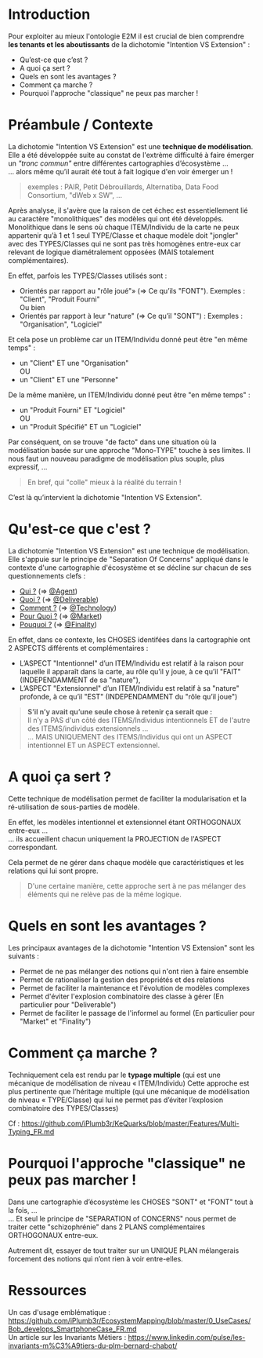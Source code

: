 Introduction
==
Pour exploiter au mieux l'ontologie E2M il est crucial de bien comprendre __les tenants et les aboutissants__ de la dichotomie "Intention VS Extension" : 
* Qu’est-ce que c’est ?
* A quoi ça sert ?
* Quels en sont les avantages ?
* Comment ça marche ?
* Pourquoi l'approche "classique" ne peux pas marcher !

Préambule / Contexte
==
La dichotomie "Intention VS Extension" est une __technique de modélisation__.   
Elle a été développée suite au constat de l'extrème difficulté à faire émerger un _"tronc commun"_ entre différentes cartographies d’écosystème ...   
... alors même qu’il aurait été tout à fait logique d'en voir émerger un !
> exemples : PAIR, Petit Débrouillards, Alternatiba, Data Food Consortium, "dWeb x SW", ...

Après analyse, il s'avère que la raison de cet échec est essentiellement lié au caractère "monolithiques" des modèles qui ont été développés. Monolithique dans le sens où chaque ITEM/Individu de la carte ne peux appartenir qu’à 1 et 1 seul TYPE/Classe et chaque modèle doit "jongler" avec des TYPES/Classes qui ne sont pas très homogènes entre-eux car relevant de logique diamétralement opposées (MAIS totalement complémentaires).

En effet, parfois les TYPES/Classes utilisés sont :
* Orientés par rapport au "rôle joué"» (=> Ce qu’ils "FONT"). Exemples : "Client", "Produit Fourni"   
Ou bien
* Orientés par rapport à leur "nature" (=> Ce qu’il "SONT") : Exemples : "Organisation", "Logiciel"

Et cela pose un problème car un ITEM/Individu donné peut être "en même temps" : 
* un "Client" ET une "Organisation"   
OU   
* un "Client" ET une "Personne"

De la même manière, un ITEM/Individu donné peut être "en même temps" : 
* un "Produit Fourni" ET "Logiciel"   
OU   
* un "Produit Spécifié" ET un "Logiciel"

Par conséquent, on se trouve "de facto" dans une situation où la modélisation basée sur une approche "Mono-TYPE" touche à ses limites.
Il nous faut un nouveau paradigme de modélisation plus souple, plus expressif, ...
> En bref, qui "colle" mieux à la réalité du terrain !

C’est là qu’intervient la dichotomie "Intention VS Extension".

Qu'est-ce que c'est ?
==
La dichotomie "Intention VS Extension" est une technique de modélisation.    
Elle s'appuie sur le principe de "Separation Of Concerns" appliqué dans le contexte d'une cartographie d'écosystème et se décline sur chacun de ses questionnements clefs : 
* <a href="https://github.com/iPlumb3r/EcosystemMapping/blob/master/1_Semantic/INT_vs_EXT_Who_FR.md">Qui ?</a> (=> <a href="https://github.com/iPlumb3r/EcosystemMapping/blob/master/1_Semantic/Conceptionary/%40Agent.md">@Agent</a>)
* <a href="https://github.com/iPlumb3r/EcosystemMapping/blob/master/1_Semantic/INT_vs_EXT_What_FR.md">Quoi ?</a> (=> <a href="https://github.com/iPlumb3r/EcosystemMapping/blob/master/1_Semantic/Conceptionary/%40Deliverable.md">@Deliverable</a>)
* <a href="https://github.com/iPlumb3r/EcosystemMapping/blob/master/1_Semantic/INT_vs_EXT_How_FR.md">Comment ?</a> (=> <a href="https://github.com/iPlumb3r/EcosystemMapping/blob/master/1_Semantic/Conceptionary/%40Technology.md">@Technology</a>)
* <a href="https://github.com/iPlumb3r/EcosystemMapping/blob/master/1_Semantic/INT_vs_EXT_ForWhat_FR.md">Pour Quoi ?</a> (=> <a href="https://github.com/iPlumb3r/EcosystemMapping/blob/master/1_Semantic/Conceptionary/%40Market.md">@Market</a>)
* <a href="https://github.com/iPlumb3r/EcosystemMapping/blob/master/1_Semantic/INT_vs_EXT_Why_FR.md">Pouquoi ?</a> (=> <a href="https://github.com/iPlumb3r/EcosystemMapping/blob/master/1_Semantic/Conceptionary/%40Finality.md">@Finality</a>)

En effet, dans ce contexte, les CHOSES identifées dans la cartographie ont 2 ASPECTS différents et complémentaires : 
* L’ASPECT "Intentionnel" d’un ITEM/Individu est relatif à la raison pour laquelle il apparaît dans la carte, au rôle qu’il y joue, à ce qu’il "FAIT" (INDEPENDAMMENT de sa "nature"),
* L’ASPECT "Extensionnel" d’un ITEM/Individu est relatif à sa "nature" profonde, à ce qu’il "EST" (INDEPENDAMMENT du "rôle qu’il joue")

>__S’il n’y avait qu’une seule chose à retenir ça serait que :__   
> Il n’y a PAS d'un côté des ITEMS/Individus intentionnels ET de l'autre des ITEMS/individus extensionnels ...   
> ... MAIS UNIQUEMENT des ITEMS/Individus qui ont un ASPECT intentionnel ET un ASPECT extensionnel.


A quoi ça sert ?
==
Cette technique de modélisation permet de faciliter la modularisation et la ré-utilisation de sous-parties de modèle.

En effet, les modèles intentionnel et extensionnel étant ORTHOGONAUX entre-eux ...    
... ils accueillent chacun uniquement la PROJECTION de l'ASPECT correspondant.

Cela permet de ne gérer dans chaque modèle que caractéristiques et les relations qui lui sont propre.

> D'une certaine manière, cette approche sert à ne pas mélanger des éléments qui ne relève pas de la même logique.

Quels en sont les avantages ?
==
Les principaux avantages de la dichotomie "Intention VS Extension" sont les suivants :
* Permet de ne pas mélanger des notions qui n'ont rien à faire ensemble
* Permet de rationaliser la gestion des propriétés et des relations
* Permet de faciliter la maintenance et l'évolution de modèles complexes
* Permet d'éviter l'explosion combinatoire des classe à gérer (En particulier pour "Deliverable")
* Permet de faciliter le passage de l'informel au formel (En particulier pour "Market" et "Finality")

Comment ça marche ?
==
Techniquement cela est rendu par le __typage multiple__ (qui est une mécanique de modélisation de niveau « ITEM/Individu)
Cette approche est plus pertinente que l’héritage multiple (qui une mécanique de modélisation de niveau « TYPE/Classe) qui lui ne permet pas d’éviter l’explosion combinatoire des TYPES/Classes)

Cf : https://github.com/iPlumb3r/KeQuarks/blob/master/Features/Multi-Typing_FR.md

Pourquoi l'approche "classique" ne peux pas marcher !
==
Dans une cartographie d’écosystème les CHOSES "SONT" et "FONT" tout à la fois, ...   
... Et seul le principe de "SEPARATION of CONCERNS" nous permet de traiter cette "schizophrénie" dans 2 PLANS complémentaires ORTHOGONAUX entre-eux.

Autrement dit, essayer de tout traiter sur un UNIQUE PLAN mélangerais forcement des notions qui n’ont rien à voir entre-elles.


Ressources
==

Un cas d'usage emblématique : https://github.com/iPlumb3r/EcosystemMapping/blob/master/0_UseCases/Bob_develops_SmartphoneCase_FR.md   
Un article sur les Invariants Métiers : https://www.linkedin.com/pulse/les-invariants-m%C3%A9tiers-du-plm-bernard-chabot/
